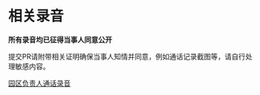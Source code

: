 # 相关录音
**所有录音均已征得当事人同意公开**

提交PR请附带相关证明确保当事人知情并同意，例如通话记录截图等，请自行处理敏感内容。

[园区负责人通话录音](./audio/2019072501.mp3 ':include')